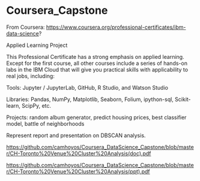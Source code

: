 ﻿# Coursera_Capstone
 
 From Coursera:
 https://www.coursera.org/professional-certificates/ibm-data-science?
 
Applied Learning Project

This Professional Certificate has a strong emphasis on applied learning. Except for the first course, all other courses include a series of hands-on labs in the IBM Cloud that will give you practical skills with applicability to real jobs, including: 

Tools: Jupyter / JupyterLab, GitHub, R Studio, and Watson Studio 

Libraries: Pandas, NumPy, Matplotlib, Seaborn, Folium, ipython-sql, Scikit-learn, ScipPy, etc. 

Projects: random album generator, predict housing prices, best classifier model, battle of neighborhoods 

Represent report and presentation on DBSCAN analysis.

https://github.com/camhoyos/Coursera_DataScience_Capstone/blob/master/CH-Toronto%20Venue%20Cluster%20Analysis(doc).pdf

https://github.com/camhoyos/Coursera_DataScience_Capstone/blob/master/CH-Toronto%20Venue%20Cluster%20Analysis(ppt).pdf

